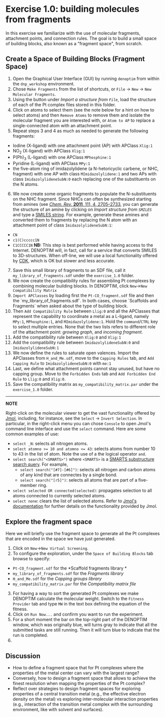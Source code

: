 # Exercise 1.0: building molecules from fragments

In this exercise we familiarize with the use of molecular fragments, attachment points, and connection rules. The goal is to build a small space of building blocks, also known as a "fragment space", from scratch.

## Create a Space of Building Blocks (Fragment Space)

1. Open the Graphical User Interface (GUI) by running `denoptim` from within the `dnp_workshop` environment.
2. Chose `Make Fragments` from the list of shortcuts, or `File` -> `New` -> `New Molecular Fragments`.
3. Using the button under *Import a structure from `File`*, load the structure of each of the Pt complex files stored in this folder.
4. Click on atoms to select them (see the note below for a hint on how to select atoms) and then `Remove Atoms` to remove them and isolate the molecular fragment you are interested with, or `Atom to AP` to replace a single-connected atom with an attachment point.
5. Repeat steps 3 and 4 as much as needed to generate the following fragments:
- Iodine (X-ligand) with one attachment point (AP) with APClass `Xlig:1`
- NO<sub>2</sub> (X-ligand) with APClass `Xlig:1`
- P(Ph)<sub>3</sub> (L-ligand) with one APClass `MPhosphine:1`
- Pyridine (L-ligand) with APClass `MPy:1`
- the five-atom ring of imidazolylidene (a N-hetoricyclic carbene, or NHC, fragment) with one AP with class `MImidazolylidene:1` and two APs with class `ImidazolylideneSubN:0` each replacing one of the substituents on the N atoms.
6. We now create some organic fragments to populate the N-substituents on the NHC fragment. Since NHCs can often be synthesized starting from amines (see [*Chem. Rev.* **2011**, 111, 4, 2705–2733](https://doi.org/10.1021/cr100328e), you can generate the structure of an amine by clicking on *Import structure from `SMILES`* and type a [SMILES string](https://www.daylight.com/dayhtml/doc/theory/theory.smiles.html). For example, generate these amines and converted them to fragments by replacing the N atom with an attachment point of class `ImidazolylideneSubN:1`:
- `CN`
- `c1(C)ccccc1N`
- `C1CCCCC1N`
**NB:** This step is best performed while having access to the Internet. DENOPTIM will, in fact, call for a service that converts SMILES to 3D-structures. When off-line, we will use a local functionality offered by [CDK](https://cdk.github.io/), which is OK but slower and less accurate. 
7. Save this small library of fragments to an SDF file, call it `my_library_of_fragments.sdf` under the `exercise_1.0` folder.
8. We now create the compatibility rules for assembling Pt complexes by combining molecular building blocks. In DENOPTIM, click `New`->`New Compatibility Matrix`
9. `Import APClasses` by loading first the `Pt-CO_fragment.sdf` file and then the ´my_library_of_fragments.sdf´. In both cases, choose ´Scaffolds and Fragments´ when asked about the type of building block.
10. Then `Add Compatibility Rule` between `Llig:0` and all the APClasses that represent the capability to coordinate a metal as a L-ligand, namely `MPy:1`, `MPhosphine:1`, and `MImidazolylidene:1`. Hold the `command`/`CTRL` key to select multiple entries. None that the two lists refers to different role of the attachment point: *growing graph*, and *incoming fragment*.
11. Add the compatibility rule between `Xlig:0` and `Xlig:1`
12. Add the compatibility rule between `ImidazolylideneSubN:0` and `ImidazolylideneSubN:1`
13. We now define the rules to saturate open valences. Import the APClasses from `H_and_Me.sdf`, move to the `Capping Rules` tab, and `Add Capping Rule` to `ImidazolylideneSubN:0` with `me:1`
14. Last, we define what attachment points cannot stay unused, but have no capping group. Move to the `Forbidden Ends` tab and `Add Forbidden End Rule` to `Llig:0`  and `Xlig:0`.
15. Save the compatibility matrix as `my_compatibility_matrix.par` under the `exercise_1.0` folder.


---
**NOTE**

Right-click on the molecular viewer to get the vast functionality offered by [Jmol](http://jmol.sourceforge.net/), including, for instance, see the `Select` -> `Invert Selection`. In particular, in the right-click menu you can chose `Console` to open Jmol's command line interface and use the `select` command. Here are some common examples of use:
- `select _N`: selects all nitrogen atoms.
- `select atomno >= 10 and atomno <= 43`: selects atoms from number 10 to 43 in the list of atom. Note the use of a the logical operator `and`. 
- `select search("<SMARTS>")` where `<SMARTS>` is a [SMARTS substructure search query](https://www.daylight.com/dayhtml/doc/theory/theory.smarts.html). For example, 
	- `select search("[#7]-[#6]")`: selects all nitrogen and carbon atoms of any kind that are connectes by a single bond.
	- `select search("[r5]")`: selects all atoms that are part of a five-member ring.
- `select selected OR connected(selected)`: propagates selection to all atoms connected to currently selected atoms.
- `select none`: clears the list of selected atoms.
Refer to [Jmol's documentation](https://chemapps.stolaf.edu/jmol/docs/) for further details on the functionality provided by Jmol.

## Explore the fragment space
Here we will briefly use the fragment space to generate all the Pt complexes that are encoded in the space we have just generated.
1. Click on `New`->`New Virtual Screening`.
2. To configure the exploration, under the `Space of Building Blocks` tab browse to specify:
- `Pt-CO_fragment.sdf` for the *Scaffold fragments library *
- `my_library_of_fragments.sdf` for the *Fragments library*
- `H_and_Me.sdf` for the *Capping groups library*
- `my_compatibility_matrix.par` for the *Compatibility matrix file*
3. For having a way to sort the generated Pt complexes we make DENOPTIM calculate the molecular weight. Switch to the `Fitness Provider` tab and type `MW` in the text box defining the equation of the fitness.
4. Click on `Run Now...` and confirm you want to run the experiment.
5. For a short moment the bar on the top-right part of the DENOPTIM window, which was originally blue, will turns gray to indicate that all the submitted tasks are still running. Then it will turn blue to indicate that the run is completed.
6. 


## Discussion
- How to define a fragment space that for Pt complexes where the properties of the metal center can vary with the largest range?
- Conversely, how to design a fragment space that allows to achieve the finest resolution when mapping the properties of the Pt complex?
- Reflect over strategies to design fragment spaces for exploring properties of a central transition metal (e.g., the effective electron density on the metal) vs exploring inter-molecular interaction properties (e.g., interaction of the transition metal complex with the surrounding environment, like with solvent and surfaces).
